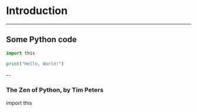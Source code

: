 # Introduction

---

## Some Python code

```python
import this

print("Hello, World!")
```

--

### The Zen of Python, by Tim Peters

<py-script>
import this
</py-script>

